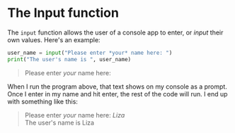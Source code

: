 # The Input function

The `input` function allows the user of a console app to enter, or *input* their own values. Here's an example:

```python
user_name = input("Please enter *your* name here: ")
print("The user's name is ", user_name)
```

>Please enter *your* name here:

When I run the program above, that text shows on my console as a prompt. Once I enter in my name and hit enter, the rest of the code will run. I end up with something like this:

>Please enter *your* name here: *Liza*\
The user's name is  Liza